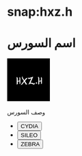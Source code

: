 # snap:hxz.h





<html>
<head>
<meta charset="utf-8">
<meta name="viewport" content="width=device-width, initial-scale=1">
<title> عنوان السورس</title>
</head>
<body>
<h1>اسم السورس </h1>
<div ><img src="CydiaIcon.png" alt="" style="width:100px"; > </div>

<div class="name"><p>وصف السورس</p></div>

<div><ul class="btns">

<li><div class="cydia"><a href="cydia://url/https://cydia.saurik.com/api/share#?source=***"><button class="cydiabtn">CYDIA</button></a></div></li>

<li><div class="sileo"> <a href="sileo://source/***"><button class="sileobtn">SILEO</button> </a></div></li>

<li><div class="zebra"><a href="zbra://sources/add/***/"><button class="zebrabtn">ZEBRA</button> </a></div></li>

</ul></div>
</body>
</html>
